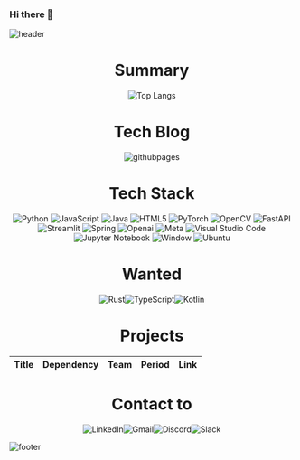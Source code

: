 ### Hi there 👋

<!--
**Blessian/Blessian** is a ✨ _special_ ✨ repository because its `README.md` (this file) appears on your GitHub profile.

Here are some ideas to get you started:

- 🔭 I’m currently working on ...
- 🌱 I’m currently learning ...
- 👯 I’m looking to collaborate on ...
- 🤔 I’m looking for help with ...
- 💬 Ask me about ...
- 📫 How to reach me: ...
- 😄 Pronouns: ...
- ⚡ Fun fact: ...
-->

![header](https://capsule-render.vercel.app/api?type=waving&color=timeGradient&section=header&text=Blessian's%20Archive&fontAlign=50&&animation=twinkling&reversal=true)

<div align="center">

# Summary
![Top Langs](https://github-readme-stats.vercel.app/api/top-langs/?username=blessian&layout=compact&theme=dark)

# Tech Blog
![githubpages](https://img.shields.io/badge/githubpages-222222.svg?style=for-the-badge&logo=githubpages&logoColor=#222222&link=https://www.google.com)

# Tech Stack
![Python](https://img.shields.io/badge/python-3776AB?style=for-the-badge&logo=python&logoColor=ffdd54)
![JavaScript](https://img.shields.io/badge/javascript-%23323330.svg?style=for-the-badge&logo=javascript&logoColor=%23F7DF1E)
![Java](https://img.shields.io/badge/java-%23ED8B00.svg?style=for-the-badge&logo=openjdk&logoColor=white)
![HTML5](https://img.shields.io/badge/html5-%23E34F26.svg?style=for-the-badge&logo=html5&logoColor=white)
![PyTorch](https://img.shields.io/badge/PyTorch-%23EE4C2C.svg?style=for-the-badge&logo=PyTorch&logoColor=white)
![OpenCV](https://img.shields.io/badge/opencv-%23white.svg?style=for-the-badge&logo=opencv&logoColor=white)
![FastAPI](https://img.shields.io/badge/FastAPI-005571?style=for-the-badge&logo=fastapi)
![Streamlit](https://img.shields.io/badge/streamlit-FF4B4B?style=for-the-badge&logo=streamlit&logoColor=white)
![Spring](https://img.shields.io/badge/spring-%236DB33F.svg?style=for-the-badge&logo=spring&logoColor=white)
![Openai](https://img.shields.io/badge/openai-412991?style=for-the-badge&logo=openai&logoColor=white)
![Meta](https://img.shields.io/badge/meta-0467DF?style=for-the-badge&logo=meta&logoColor=white)
![Visual Studio Code](https://img.shields.io/badge/Visual%20Studio%20Code-0078d7.svg?style=for-the-badge&logo=visual-studio-code&logoColor=white)
![Jupyter Notebook](https://img.shields.io/badge/jupyter-%23FA0F00.svg?style=for-the-badge&logo=jupyter&logoColor=white)
![Window](https://img.shields.io/badge/windows-0078D4.svg?style=for-the-badge&logo=windows&logoColor=#0078D4)
![Ubuntu](https://img.shields.io/badge/ubuntu-E95420.svg?style=for-the-badge&logo=ubuntu&logoColor=white)

# Wanted
![Rust](https://img.shields.io/badge/rust-%23000000.svg?style=for-the-badge&logo=rust&logoColor=white)![TypeScript](https://img.shields.io/badge/typescript-%23007ACC.svg?style=for-the-badge&logo=typescript&logoColor=white)![Kotlin](https://img.shields.io/badge/kotlin-%237F52FF.svg?style=for-the-badge&logo=kotlin&logoColor=white)



# Projects
| Title | Dependency | Team | Period | Link |
| ------ | ------ | ------ | ------ | ------ |

# Contact to
![LinkedIn](https://img.shields.io/badge/linkedin-%230077B5.svg?style=for-the-badge&logo=linkedin&logoColor=white)![Gmail](https://img.shields.io/badge/Gmail-D14836?style=for-the-badge&logo=gmail&logoColor=white)![Discord](https://img.shields.io/badge/Discord-%235865F2.svg?style=for-the-badge&logo=discord&logoColor=white)![Slack](https://img.shields.io/badge/Slack-4A154B.svg?style=for-the-badge&logo=slack&logoColor=white)

</div>

![footer](https://capsule-render.vercel.app/api?type=waving&color=timeGradient&section=footer&fontAlign=50&&animation=twinkling&reversal=true)
